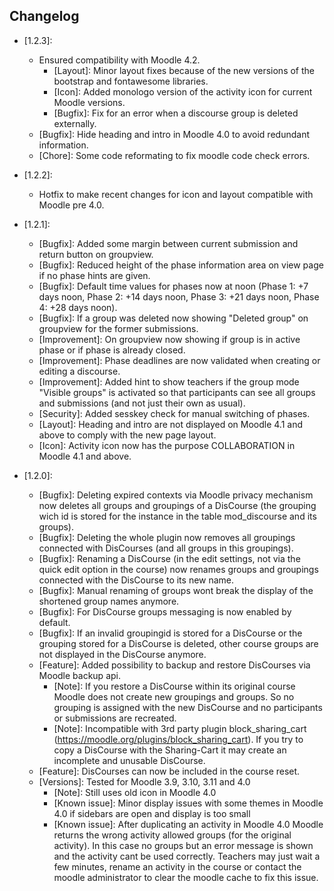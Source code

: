 ## Changelog ##
- [1.2.3]:
    - Ensured compatibility with Moodle 4.2.
        - [Layout]: Minor layout fixes because of the new versions of the bootstrap and fontawesome libraries.
        - [Icon]: Added monologo version of the activity icon for current Moodle versions.
        - [Bugfix]: Fix for an error when a discourse group is deleted externally.
    - [Bugfix]: Hide heading and intro in Moodle 4.0 to avoid redundant information.
    - [Chore]: Some code reformating to fix moodle code check errors.

- [1.2.2]:
    - Hotfix to make recent changes for icon and layout compatible with Moodle pre 4.0.

- [1.2.1]:
    - [Bugfix]: Added some margin between current submission and return button on groupview.
    - [Bugfix]: Reduced height of the phase information area on view page if no phase hints are given.
    - [Bugfix]: Default time values for phases now at noon (Phase 1: +7 days noon, Phase 2: +14 days noon, Phase 3: +21 days noon, Phase 4: +28 days noon).
    - [Bugfix]: If a group was deleted now showing "Deleted group" on groupview for the former submissions.
    - [Improvement]: On groupview now showing if group is in active phase or if phase is already closed.
    - [Improvement]: Phase deadlines are now validated when creating or editing a discourse.
    - [Improvement]: Added hint to show teachers if the group mode "Visible groups" is activated so that participants can see all groups and submissions (and not just their own as usual).
    - [Security]: Added sesskey check for manual switching of phases.
    - [Layout]: Heading and intro are not displayed on Moodle 4.1 and above to comply with the new page layout.
    - [Icon]: Activity icon now has the purpose COLLABORATION in Moodle 4.1 and above.

- [1.2.0]:
    - [Bugfix]: Deleting expired contexts via Moodle privacy mechanism now deletes all groups and groupings of a DisCourse (the grouping wich id is stored for the instance in the table mod_discourse and its groups).
    - [Bugfix]: Deleting the whole plugin now removes all groupings connected with DisCourses (and all groups in this groupings).
    - [Bugfix]: Renaming a DisCourse (in the edit settings, not via the quick edit option in the course) now renames groups and groupings connected with the DisCourse to its new name.
    - [Bugfix]: Manual renaming of groups wont break the display of the shortened group names anymore.
    - [Bugfix]: For DisCourse groups messaging is now enabled by default.
    - [Bugfix]: If an invalid groupingid is stored for a DisCourse or the grouping stored for a DisCourse is deleted, other course groups are not displayed in the DisCourse anymore.
    - [Feature]: Added possibility to backup and restore DisCourses via Moodle backup api.
        - [Note]: If you restore a DisCourse within its original course Moodle does not create new groupings and groups. So no grouping is assigned with the new DisCourse and no participants or submissions are recreated.
        - [Note]: Incompatible with 3rd party plugin block_sharing_cart (https://moodle.org/plugins/block_sharing_cart). If you try to copy a DisCourse with the Sharing-Cart it may create an incomplete and unusable DisCourse.
    - [Feature]: DisCourses can now be included in the course reset.
    - [Versions]: Tested for Moodle 3.9, 3.10, 3.11 and 4.0
        - [Note]: Still uses old icon in Moodle 4.0
        - [Known issue]: Minor display issues with some themes in Moodle 4.0 if sidebars are open and display is too small
        - [Known issue]: After duplicating an activity in Moodle 4.0 Moodle returns the wrong activity allowed groups (for the original activity). In this case no groups but an error message is shown and the activity cant be used correctly. Teachers may just wait a few minutes, rename an activity in the course or contact the moodle administrator to clear the moodle cache to fix this issue.
